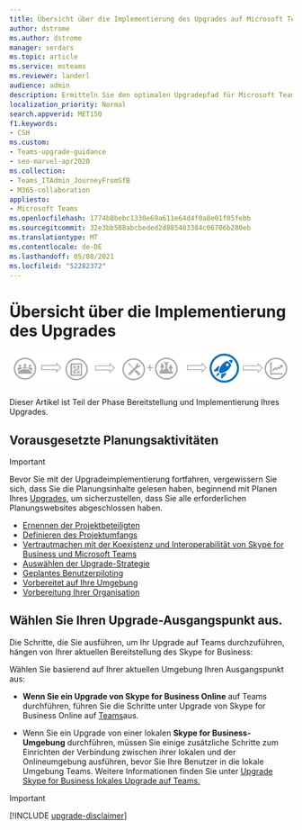 ```yaml
---
title: Übersicht über die Implementierung des Upgrades auf Microsoft Teams
author: dstrome
ms.author: dstrome
manager: serdars
ms.topic: article
ms.service: msteams
ms.reviewer: landerl
audience: admin
description: Ermitteln Sie den optimalen Upgradepfad für Microsoft Teams basierend auf Ihrer aktuellen Skype for Business Bereitstellung.
localization_priority: Normal
search.appverid: MET150
f1.keywords:
- CSH
ms.custom:
- Teams-upgrade-guidance
- seo-marvel-apr2020
ms.collection:
- Teams_ITAdmin_JourneyFromSfB
- M365-collaboration
appliesto:
- Microsoft Teams
ms.openlocfilehash: 1774b8bebc1330e69a611e64d4f0a8e01f05febb
ms.sourcegitcommit: 32e3bb588abcbeded2d885483384c06706b280eb
ms.translationtype: MT
ms.contentlocale: de-DE
ms.lasthandoff: 05/08/2021
ms.locfileid: "52282372"
---
```

# <a name="overview-of-implementing-your-upgrade"></a>Übersicht über die Implementierung des Upgrades

![Phasen des Upgradewegs, mit Betonung auf der Bereitstellungs- und Implementierungsphase](media/upgrade-banner-deployment.png "Phasen des Upgradewegs, mit Betonung auf der Bereitstellungs- und Implementierungsphase")

Dieser Artikel ist Teil der Phase Bereitstellung und Implementierung Ihres Upgrades. 



## <a name="prerequisite-planning-activities"></a>Vorausgesetzte Planungsaktivitäten

> [!IMPORTANT]
> Bevor Sie mit der Upgradeimplementierung fortfahren, vergewissern Sie sich, dass Sie die Planungsinhalte gelesen haben, beginnend mit Planen Ihres [Upgrades,](upgrade-plan-journey.md) um sicherzustellen, dass Sie alle erforderlichen Planungswebsites abgeschlossen haben.


- [Ernennen der Projektbeteiligten](upgrade-enlist-stakeholders.md)
- [Definieren des Projektumfangs](./upgrade-define-project-scope.md)
- [Vertrautmachen mit der Koexistenz und Interoperabilität von Skype for Business und Microsoft Teams](./teams-and-skypeforbusiness-coexistence-and-interoperability.md)
- [Auswählen der Upgrade-Strategie](upgrade-and-coexistence-of-skypeforbusiness-and-teams.md)
- [Geplantes Benutzerpiloting](pilot-essentials.md)
- [Vorbereitet auf Ihre Umgebung](./upgrade-prepare-environment.md)
- [Vorbereitung Ihrer Organisation](./upgrade-prepare-organization.md)

## <a name="choose-your-upgrade-starting-point"></a>Wählen Sie Ihren Upgrade-Ausgangspunkt aus.

Die Schritte, die Sie ausführen, um Ihr Upgrade auf Teams durchzuführen, hängen von Ihrer aktuellen Bereitstellung des Skype for Business:

Wählen Sie basierend auf Ihrer aktuellen Umgebung Ihren Ausgangspunkt aus:  

- **Wenn Sie ein Upgrade von Skype for Business Online** auf Teams durchführen, führen Sie die Schritte unter Upgrade von Skype for Business Online auf [Teams](./upgrade-to-teams-execute-skypeforbusinessonline.md)aus.

-  Wenn Sie ein Upgrade von einer lokalen **Skype for Business-Umgebung** durchführen, müssen Sie einige zusätzliche Schritte zum Einrichten der Verbindung zwischen ihrer lokalen und der Onlineumgebung ausführen, bevor Sie Ihre Benutzer in die lokale Umgebung Teams. Weitere Informationen finden Sie unter [Upgrade Skype for Business lokales Upgrade auf Teams.](upgrade-to-teams-execute-SkypeforBusinessHybridOnPrem.md)





> [!IMPORTANT]
> [!INCLUDE [upgrade-disclaimer](includes/upgrade-disclaimer.md)]